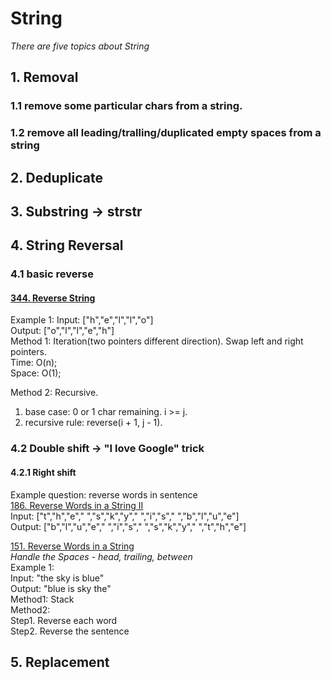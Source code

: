 # String 
*There are five topics about String*

## 1. Removal 
### 1.1 remove some particular chars from a string.
### 1.2 remove all leading/tralling/duplicated empty spaces from a string

## 2. Deduplicate


## 3. Substring -> strstr



## 4. String Reversal  

### 4.1 basic reverse   
#### [344. Reverse String](https://leetcode.com/problems/reverse-string/)    
Example 1:
Input: ["h","e","l","l","o"]   
Output: ["o","l","l","e","h"]   
Method 1:   Iteration(two pointers different direction). Swap left and right pointers.        
Time: O(n);    
Space: O(1);   

Method 2: Recursive.   
1. base case: 0 or 1 char remaining.  i >= j.     
2. recursive rule: reverse(i + 1, j - 1).      

 
### 4.2 Double shift -> "I love Google" trick
#### 4.2.1 Right shift 
Example question: reverse words in sentence    
[186. Reverse Words in a String II](https://leetcode.com/problems/reverse-words-in-a-string-ii/)   
Input:  ["t","h","e"," ","s","k","y"," ","i","s"," ","b","l","u","e"]  
Output: ["b","l","u","e"," ","i","s"," ","s","k","y"," ","t","h","e"]  

[151. Reverse Words in a String](https://leetcode.com/problems/reverse-words-in-a-string/)     
*Handle the Spaces - head, trailing, between*  
Example 1:    
Input: "the sky is blue"  
Output: "blue is sky the"  
Method1: Stack  
Method2:   
Step1. Reverse each word    
Step2. Reverse the sentence   







## 5. Replacement
